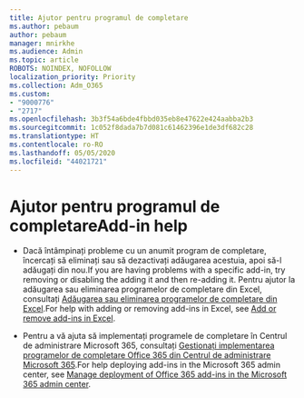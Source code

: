 ```yaml
---
title: Ajutor pentru programul de completare
ms.author: pebaum
author: pebaum
manager: mnirkhe
ms.audience: Admin
ms.topic: article
ROBOTS: NOINDEX, NOFOLLOW
localization_priority: Priority
ms.collection: Adm_O365
ms.custom:
- "9000776"
- "2717"
ms.openlocfilehash: 3b3f54a6bde4fbbd035eb8e47622e424aabba2b3
ms.sourcegitcommit: 1c052f8dada7b7d081c61462396e1de3df682c28
ms.translationtype: HT
ms.contentlocale: ro-RO
ms.lasthandoff: 05/05/2020
ms.locfileid: "44021721"
---
```

# <a name="add-in-help"></a><span data-ttu-id="09a63-102">Ajutor pentru programul de completare</span><span class="sxs-lookup"><span data-stu-id="09a63-102">Add-in help</span></span>

- <span data-ttu-id="09a63-103">Dacă întâmpinați probleme cu un anumit program de completare, încercați să eliminați sau să dezactivați adăugarea acestuia, apoi să-l adăugați din nou.</span><span class="sxs-lookup"><span data-stu-id="09a63-103">If you are having problems with a specific add-in, try removing or disabling the adding it and then re-adding it.</span></span> <span data-ttu-id="09a63-104">Pentru ajutor la adăugarea sau eliminarea programelor de completare din Excel, consultați [Adăugarea sau eliminarea programelor de completare din Excel](https://support.office.com/client/0af570c4-5cf3-4fa9-9b88-403625a0b460).</span><span class="sxs-lookup"><span data-stu-id="09a63-104">For help with adding or removing add-ins in Excel, see [Add or remove add-ins in Excel](https://support.office.com/client/0af570c4-5cf3-4fa9-9b88-403625a0b460).</span></span>

- <span data-ttu-id="09a63-105">Pentru a vă ajuta să implementați programele de completare în Centrul de administrare Microsoft 365, consultați [Gestionați implementarea programelor de completare Office 365 din Centrul de administrare Microsoft 365](https://docs.microsoft.com/office365/admin/manage/manage-deployment-of-add-ins).</span><span class="sxs-lookup"><span data-stu-id="09a63-105">For help deploying add-ins in the Microsoft 365 admin center, see [Manage deployment of Office 365 add-ins in the Microsoft 365 admin center](https://docs.microsoft.com/office365/admin/manage/manage-deployment-of-add-ins).</span></span>
